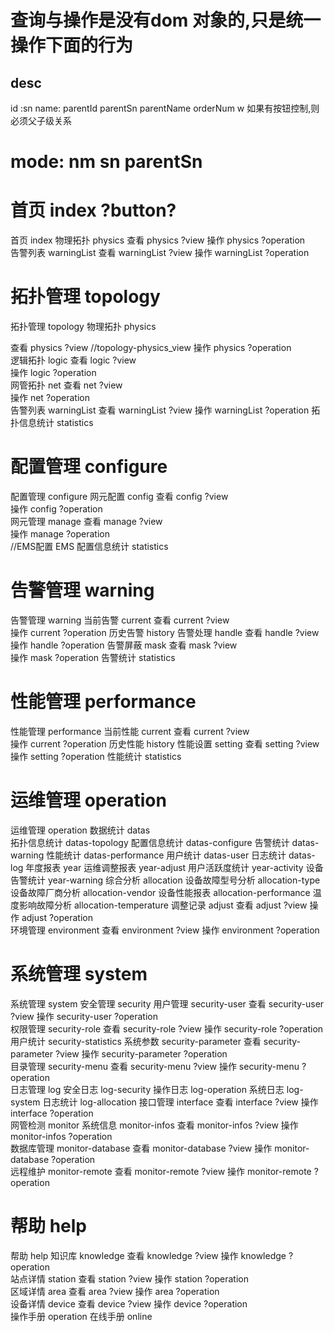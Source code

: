 # 查询与操作是没有dom 对象的,只是统一操作下面的行为
## desc 
id :sn 
name:
parentId parentSn 
parentName 
orderNum w 
如果有按钮控制,则必须父子级关系


# mode:  nm sn  parentSn

#  首页 index  ?button?
首页 index
物理拓扑 physics
查看 physics ?view 
操作 physics ?operation  
告警列表 warningList
查看 warningList ?view 
操作 warningList ?operation
#  拓扑管理 topology 
拓扑管理 topology
物理拓扑 physics

查看 physics ?view  //topology-physics_view
操作 physics ?operation  
逻辑拓扑 logic
查看 logic ?view  
操作 logic ?operation  
网管拓扑 net
查看 net ?view  
操作 net ?operation  
告警列表 warningList
查看 warningList ?view 
操作 warningList ?operation
拓扑信息统计 statistics
#  配置管理 configure
配置管理 configure
网元配置 config
查看 config ?view  
操作 config ?operation  
网元管理 manage
查看 manage ?view  
操作 manage ?operation  
//EMS配置 EMS 
配置信息统计 statistics
#  告警管理 warning
告警管理 warning
当前告警 current
查看 current ?view  
操作 current ?operation
历史告警 history
告警处理 handle
查看 handle ?view  
操作 handle ?operation
告警屏蔽 mask
查看 mask ?view  
操作 mask ?operation
告警统计 statistics
#  性能管理 performance
性能管理 performance
当前性能 current
查看 current ?view  
操作 current ?operation
历史性能 history
性能设置 setting
查看 setting ?view  
操作 setting ?operation
性能统计 statistics
#  运维管理 operation
运维管理 operation
数据统计 datas  
拓扑信息统计 datas-topology
配置信息统计 datas-configure
告警统计 datas-warning
性能统计 datas-performance
用户统计 datas-user
日志统计 datas-log
年度报表 year 
运维调整报表 year-adjust 
用户活跃度统计 year-activity
设备告警统计 year-warning
综合分析 allocation
设备故障型号分析 allocation-type
设备故障厂商分析 allocation-vendor
设备性能报表 allocation-performance
温度影响故障分析 allocation-temperature
调整记录 adjust 
查看 adjust ?view 
操作 adjust ?operation   
环境管理 environment 
查看 environment ?view
操作 environment ?operation  
#  系统管理 system
系统管理 system
安全管理 security
用户管理 security-user 
查看 security-user ?view
操作 security-user ?operation  
权限管理 security-role
查看 security-role ?view
操作 security-role ?operation  
用户统计 security-statistics
系统参数 security-parameter
查看 security-parameter ?view
操作 security-parameter ?operation  
目录管理 security-menu
查看 security-menu ?view
操作 security-menu ?operation  
日志管理 log
安全日志 log-security
操作日志 log-operation
系统日志 log-system
日志统计 log-allocation
接口管理 interface
查看 interface ?view
操作 interface ?operation  
网管检测 monitor
系统信息 monitor-infos
查看 monitor-infos ?view
操作 monitor-infos ?operation  
数据库管理 monitor-database
查看 monitor-database ?view
操作 monitor-database ?operation  
远程维护 monitor-remote
查看 monitor-remote ?view
操作 monitor-remote ?operation  
#  帮助 help
帮助 help
知识库 knowledge
查看 knowledge ?view
操作 knowledge ?operation  
站点详情 station
查看 station ?view
操作 station ?operation  
区域详情 area
查看 area ?view
操作 area ?operation  
设备详情 device
查看 device ?view
操作 device ?operation  
操作手册 operation
在线手册 online
